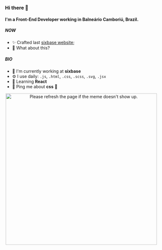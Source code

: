 ### Hi there 👋

#### I'm a Front-End Developer working in Balneário Camboriú, Brazil.

##### NOW

- ✨ Crafted last [sixbase website](https://sixbase.com.br/);
- 🍑 What about this?

##### BIO

- 🏢 I'm currently working at **sixbase**
- ⚙️ I use daily: `.js`, `.html`, `.css`, `.scss`, `.svg`, `.jsx`
- 🌱 Learning **React**
- 💬 Ping me about **css** 🤯


<div align="center">
 <img src='https://random-memer.herokuapp.com/' width="500" title="Meme" alt="Please refresh the page if the meme doesn't show up." display="block" margin="0 auto">
</div>
